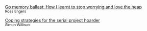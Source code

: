 [Go memory ballast: How I learnt to stop worrying and love the heap](https://blog.twitch.tv/en/2019/04/10/go-memory-ballast-how-i-learnt-to-stop-worrying-and-love-the-heap/)\
<sub>Ross Engers</sub>

[Coping strategies for the serial project hoarder](https://simonwillison.net/2022/Nov/26/productivity/)\
<sub>Simon Willison</sub>

